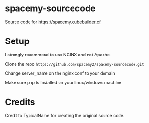 # spacemy-sourcecode
Source code for https://spacemy.cubebuilder.cf
# Setup
I strongly recommend to use NGINX and not Apache

Clone the repo ```https://github.com/spacemy2/spacemy-sourcecode.git```

Change server_name on the nginx.conf to your domain

Make sure php is installed on your linux/windows machine


# Credits
Credit to TypicalName for creating the original source code.
